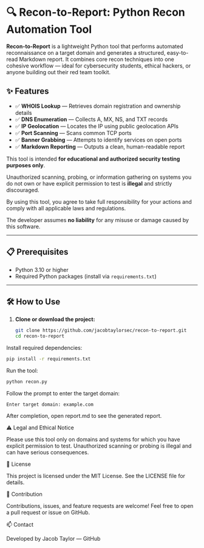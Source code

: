 # 🔍 Recon-to-Report: Python Recon Automation Tool

**Recon-to-Report** is a lightweight Python tool that performs automated reconnaissance on a target domain and generates a structured, easy-to-read Markdown report. It combines core recon techniques into one cohesive workflow — ideal for cybersecurity students, ethical hackers, or anyone building out their red team toolkit.

## ✨ Features

- ✅ **WHOIS Lookup** — Retrieves domain registration and ownership details  
- ✅ **DNS Enumeration** — Collects A, MX, NS, and TXT records  
- ✅ **IP Geolocation** — Locates the IP using public geolocation APIs  
- ✅ **Port Scanning** — Scans common TCP ports  
- ✅ **Banner Grabbing** — Attempts to identify services on open ports  
- ✅ **Markdown Reporting** — Outputs a clean, human-readable report  

This tool is intended **for educational and authorized security testing purposes only**.

Unauthorized scanning, probing, or information gathering on systems you do not own or have explicit permission to test is **illegal** and strictly discouraged.

By using this tool, you agree to take full responsibility for your actions and comply with all applicable laws and regulations.

The developer assumes **no liability** for any misuse or damage caused by this software.

---

## 📋 Prerequisites

- Python 3.10 or higher  
- Required Python packages (install via `requirements.txt`)

---

## 🛠️ How to Use

1. **Clone or download the project:**

   ```bash
   git clone https://github.com/jacobtaylorsec/recon-to-report.git
   cd recon-to-report
Install required dependencies:

```bash
pip install -r requirements.txt
```
Run the tool:

```bash
python recon.py
```
Follow the prompt to enter the target domain:

```plaintext
Enter target domain: example.com
```
After completion, open report.md to see the generated report.

⚠️ Legal and Ethical Notice

Please use this tool only on domains and systems for which you have explicit permission to test. Unauthorized scanning or probing is illegal and can have serious consequences.

📜 License

This project is licensed under the MIT License. See the LICENSE file for details.

🙌 Contribution

Contributions, issues, and feature requests are welcome! Feel free to open a pull request or issue on GitHub.

📫 Contact

Developed by Jacob Taylor — GitHub